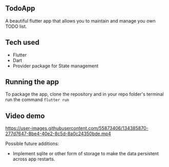 ## TodoApp

A beautiful flutter app that allows you to maintain and manage you own TODO list.
## Tech used
- Flutter
- Dart
- Provider package for State management

## Running the app
To package the app, clone the repository and in your repo folder's terminal run the command `flutter run`

## Video demo

https://user-images.githubusercontent.com/55873406/134385870-277d7647-8be4-40e2-8c5d-8a0c24350bde.mp4




Possible future additions:
- Implement sqlite or other form of storage to make the data persistent across app restarts.
